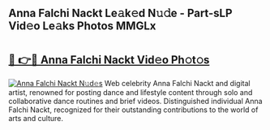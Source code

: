 ## Anna Falchi Nackt Le𝚊k𝚎d N𝚞𝚍e - Part-sLP Vid𝚎o Le𝚊ks Photos MMGLx

# <h2><a href="http://fb72oc.evod.top/?m=Anna+Falchi+Nackt">🔗 👉🔴 Anna Falchi Nackt Vid𝚎o Ph𝚘t𝚘s</a></h2>

[![Anna Falchi Nackt N𝚞d𝚎s](https://i.imgur.com/8V9OHl7.gif)](http://fb72oc.evod.top/?m=Anna+Falchi+Nackt)
Web celebrity Anna Falchi Nackt and digital artist, renowned for posting dance and lifestyle content through solo and collaborative dance routines and brief videos. Distinguished individual Anna Falchi Nackt, recognized for their outstanding contributions to the world of arts and culture. 
